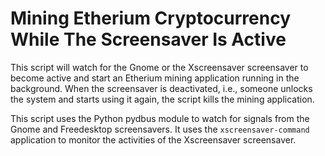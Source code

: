 # Mining Etherium Cryptocurrency While The Screensaver Is Active

This script will watch for the Gnome or the Xscreensaver screensaver to become active and start an Etherium mining application running in the background.  When the screensaver is deactivated, i.e., someone unlocks the system and starts using it again, the script kills the mining application.

This script uses the Python pydbus module to watch for signals from the Gnome and Freedesktop screensavers.  It uses the <code>xscreensaver-command</code> application to monitor the activities of the Xscreensaver screensaver.

